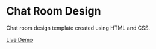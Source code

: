 # Chat Room Design
Chat room design template created using HTML and CSS.

[Live Demo](https://monalighosh.github.io/chat-room-design-css/)
